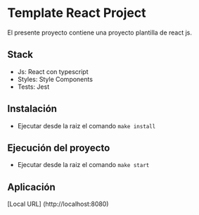 # Template React Project
El presente proyecto contiene una proyecto plantilla de react js.

## Stack
  * Js: React con typescript
  * Styles: Style Components
  * Tests: Jest

## Instalación
- Ejecutar desde la raiz el comando `make install`

## Ejecución del proyecto
- Ejecutar desde la raiz el comando `make start`

## Aplicación
[Local URL] (http://localhost:8080)
